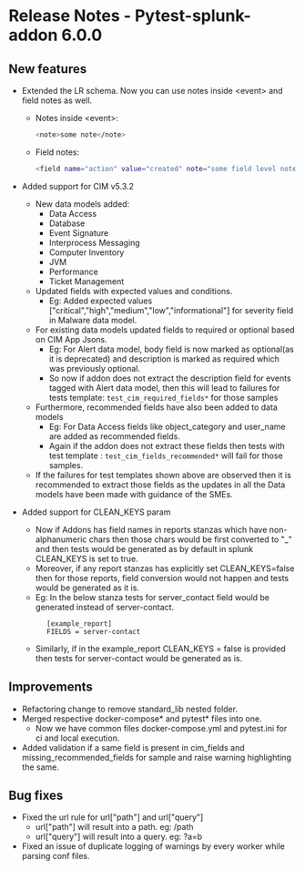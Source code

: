 # Release Notes - Pytest-splunk-addon 6.0.0


## New features

- Extended the LR schema. Now you can use notes inside \<event\>  and field notes as well.
  - Notes inside \<event\>:
    ```bash
    <note>some note</note>
    ```
  - Field notes:
    ```bash
    <field name="action" value="created" note="some field level note" />
    ```
 - Added support for CIM v5.3.2
   - New data models added:
     - Data Access
     - Database
     - Event Signature
     - Interprocess Messaging
     - Computer Inventory
     - JVM
     - Performance
     - Ticket Management
   - Updated fields with expected values and conditions.
     - Eg: Added expected values ["critical","high","medium","low","informational"] for severity field in Malware data model.
   - For existing data models updated fields to required or optional based on CIM App Jsons.
     - Eg: For Alert data model, body field is now marked as optional(as it is deprecated) and description is marked as required which was previously optional.
     - So now if addon does not extract the description field for events tagged with Alert data model, then this will lead to failures for tests template: `test_cim_required_fields*` for those samples
   - Furthermore, recommended fields have also been added to data models
     - Eg: For Data Access fields like object_category and user_name are added as recommended fields.
     - Again if the addon does not extract these fields then tests with test template : `test_cim_fields_recommended*` will fail for those samples.
   - If the failures for test templates shown above are observed then it is recommended to extract those fields as the updates in all the Data models have been made with guidance of the SMEs.

 - Added support for CLEAN_KEYS param
   - Now if Addons has field names in reports stanzas which have non-alphanumeric chars then those chars would be first converted to "_" and then tests would be generated as by default in splunk CLEAN_KEYS is set to true.
   - Moreover, if any report stanzas has explicitly set CLEAN_KEYS=false then for those reports, field conversion would not happen and tests would be generated as it is.
   - Eg: In the below stanza tests for server_contact field would be generated instead of server-contact.
   ```
         [example_report]
         FIELDS = server-contact
   ```
   - Similarly, if in the example_report CLEAN_KEYS = false is provided then tests for server-contact would be generated as is.


## Improvements
 - Refactoring change to remove standard_lib nested folder.
 - Merged respective docker-compose* and pytest* files into one.
   - Now we have common files docker-compose.yml and pytest.ini for ci and local execution.
 - Added validation if a same field is present in cim_fields and missing_recommended_fields for sample and raise warning highlighting the same.

## Bug fixes

 - Fixed the url rule for url["path"] and url["query"]
   - url["path"] will result into a path. eg: /path
   - url["query"] will result into a query. eg: ?a=b
 - Fixed an issue of duplicate logging of warnings by every worker while parsing conf files.
